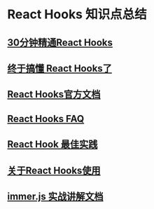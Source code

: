 # React Hooks 知识点总结

## [30分钟精通React Hooks](https://juejin.im/post/5be3ea136fb9a049f9121014)
## [终于搞懂 React Hooks了](https://juejin.im/post/5e53d9116fb9a07c9070da44)
## [React Hooks官方文档](https://react.docschina.org/docs/hooks-intro.html)
## [React Hooks FAQ](https://react.docschina.org/docs/hooks-faq.html)
## [React Hook 最佳实践](https://react.docschina.org/blog/2020/05/22/react-hooks.html)
## [关于React Hooks使用](https://blog.csdn.net/pz1021/article/details/104763207) 
## [immer.js 实战讲解文档](https://segmentfault.com/a/1190000017270785)